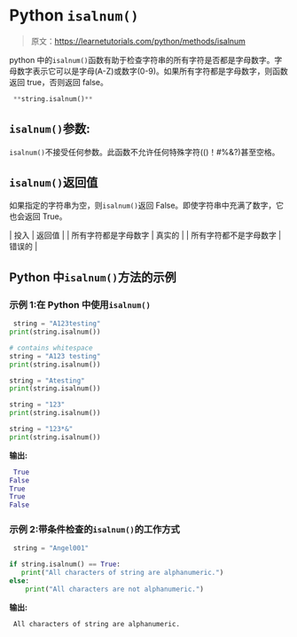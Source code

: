 # Python `isalnum()`

> 原文：<https://learnetutorials.com/python/methods/isalnum>

python 中的`isalnum()`函数有助于检查字符串的所有字符是否都是字母数字。字母数字表示它可以是字母(A-Z)或数字(0-9)。如果所有字符都是字母数字，则函数返回 true，否则返回 false。

```py
 **string.isalnum()** 

```

## `isalnum()`参数:

`isalnum()`不接受任何参数。此函数不允许任何特殊字符(()！#%&?)甚至空格。

## `isalnum()`返回值

如果指定的字符串为空，则`isalnum()`返回 False。即使字符串中充满了数字，它也会返回 True。

| 投入 | 返回值 |
| 所有字符都是字母数字 | 真实的 |
| 所有字符都不是字母数字 | 错误的 |

## Python 中`isalnum()`方法的示例

### 示例 1:在 Python 中使用`isalnum()`

```py
 string = "A123testing"
print(string.isalnum())

# contains whitespace
string = "A123 testing"
print(string.isalnum())

string = "Atesting"
print(string.isalnum())

string = "123"
print(string.isalnum())

string = "123*&"
print(string.isalnum()) 

```

**输出:**

```py
 True
False
True
True
False 
```

### 示例 2:带条件检查的`isalnum()`的工作方式

```py
 string = "Angel001"

if string.isalnum() == True:
   print("All characters of string are alphanumeric.")
else:
    print("All characters are not alphanumeric.") 

```

**输出:**

```py
 All characters of string are alphanumeric. 
```